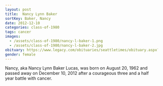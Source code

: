 ```yaml
---
layout: post
title:  Nancy Lynn Baker
sortKey: Baker, Nancy
date: 2012-12-10
categories: class-of-1980
tags: cancer
images:
  - /assets/class-of-1980/nancy-l-baker-1.png
  - /assets/class-of-1980/nancy-l-baker-2.jpg
obituary: https://www.legacy.com/obituaries/seattletimes/obituary.aspx?n=Nancy-Lucas&pid=162053098
gender: female
---
```

Nancy, aka Nancy Lynn Baker Lucas, was born on August 20, 1962 and passed away on December 10, 2012 after a courageous three and a half year battle with cancer.
